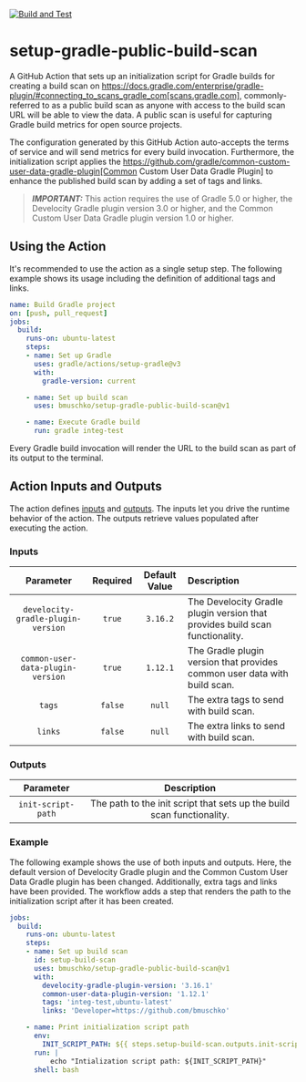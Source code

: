 [![Build and Test](https://github.com/bmuschko/setup-gradle-public-build-scan/actions/workflows/build-test.yml/badge.svg)](https://github.com/bmuschko/setup-gradle-public-build-scan/actions/workflows/build-test.yml)

# setup-gradle-public-build-scan

A GitHub Action that sets up an initialization script for Gradle builds for creating a build scan on https://docs.gradle.com/enterprise/gradle-plugin/#connecting_to_scans_gradle_com[scans.gradle.com], commonly-referred to as a public build scan as anyone with access to the build scan URL will be able to view the data. A public scan is useful for capturing Gradle build metrics for open source projects.

The configuration generated by this GitHub Action auto-accepts the terms of service and will send metrics for every build invocation. Furthermore, the initialization script applies the https://github.com/gradle/common-custom-user-data-gradle-plugin[Common Custom User Data Gradle Plugin] to enhance the published build scan by adding a set of tags and links.

> **_IMPORTANT:_** This action requires the use of Gradle 5.0 or higher, the Develocity Gradle plugin version 3.0 or higher, and the Common Custom User Data Gradle plugin version 1.0 or higher.

## Using the Action

It's recommended to use the action as a single setup step. The following example shows its usage including the definition of additional tags and links.

```yaml
name: Build Gradle project
on: [push, pull_request]
jobs:
  build:
    runs-on: ubuntu-latest
    steps:
    - name: Set up Gradle
      uses: gradle/actions/setup-gradle@v3
      with:
        gradle-version: current

    - name: Set up build scan
      uses: bmuschko/setup-gradle-public-build-scan@v1

    - name: Execute Gradle build
      run: gradle integ-test
```

Every Gradle build invocation will render the URL to the build scan as part of its output to the terminal.

## Action Inputs and Outputs

The action defines [inputs](https://docs.github.com/en/actions/creating-actions/metadata-syntax-for-github-actions#inputs) and [outputs](https://docs.github.com/en/actions/creating-actions/metadata-syntax-for-github-actions#outputs-for-docker-container-and-javascript-actions). The inputs let you drive the runtime behavior of the action. The outputs retrieve values populated after executing the action.

### Inputs

|Parameter|Required|Default Value|Description|
|:--:|:--:|:--:|:--|
|`develocity-gradle-plugin-version`|`true`|`3.16.2`|The Develocity Gradle plugin version that provides build scan functionality.|
|`common-user-data-plugin-version`|`true`|`1.12.1`|The Gradle plugin version that provides common user data with build scan.|
|`tags`|`false`|`null`|The extra tags to send with build scan.|
|`links`|`false`|`null`|The extra links to send with build scan.|

### Outputs

|Parameter|Description|
|:--:|:--:|
|`init-script-path`|The path to the init script that sets up the build scan functionality.|

### Example

The following example shows the use of both inputs and outputs. Here, the default version of Develocity Gradle plugin and the Common Custom User Data Gradle plugin has been changed. Additionally, extra tags and links have been provided. The workflow adds a step that renders the path to the initialization script after it has been created.

```yaml
jobs:
  build:
    runs-on: ubuntu-latest
    steps:
    - name: Set up build scan
      id: setup-build-scan
      uses: bmuschko/setup-gradle-public-build-scan@v1
      with:
        develocity-gradle-plugin-version: '3.16.1'
        common-user-data-plugin-version: '1.12.1'
        tags: 'integ-test,ubuntu-latest'
        links: 'Developer=https://github.com/bmuschko'

    - name: Print initialization script path
      env:
        INIT_SCRIPT_PATH: ${{ steps.setup-build-scan.outputs.init-script-path }}
      run: |
          echo "Intialization script path: ${INIT_SCRIPT_PATH}"
      shell: bash
```